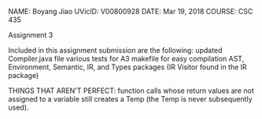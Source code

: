 NAME: Boyang Jiao
UVicID: V00800928
DATE: Mar 19, 2018
COURSE: CSC 435

Assignment 3

Included in this assignment submission are the following:
updated Compiler.java file
various tests for A3
makefile for easy compilation
AST, Environment, Semantic, IR, and Types packages
(IR Visitor found in the IR package)


THINGS THAT AREN'T PERFECT:
function calls whose return values are not assigned to a variable still creates a Temp (the Temp is never subsequently used).